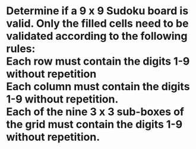 # Determine if a 9 x 9 Sudoku board is valid. Only the filled cells need to be validated according to the following rules: <br /> Each row must contain the digits 1-9 without repetition<br />Each column must contain the digits 1-9 without repetition.<br /> Each of the nine 3 x 3 sub-boxes of the grid must contain the digits 1-9 without repetition.<br />
